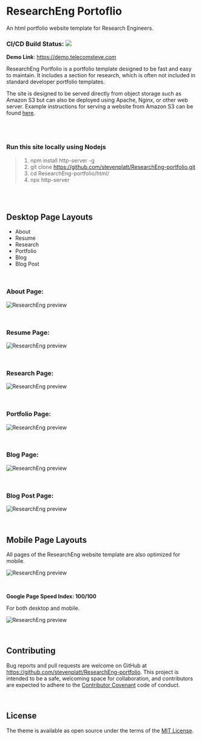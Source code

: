 # ResearchEng Portoflio

An html portfolio website template for Research Engineers.

### CI/CD Build Status: ![](https://github.com/stevenplatt/ResearchEng-portfolio/workflows/pipeline/badge.svg)

**Demo Link**: https://demo.telecomsteve.com

ResearchEng Portfolio is a portfolio template designed to be fast and easy to maintain. It includes a section for research, which is often not included in standard developer portfolio templates.

The site is designed to be served directly from object storage such as Amazon S3 but can also be deployed using Apache, Nginx, or other web server. Example instructions for serving a website from Amazon S3 can be found [here](https://medium.com/@kyle.galbraith/how-to-host-a-website-on-s3-without-getting-lost-in-the-sea-e2b82aa6cd38).

<br /><br />

### Run this site locally using Nodejs

>1. npm install http-server -g
>1. git clone https://github.com/stevenplatt/ResearchEng-portfolio.git
>1. cd ResearchEng-portfolio/html/
>1. npx http-server

<br /><br />

## Desktop Page Layouts

- About
- Resume
- Research
- Portfolio
- Blog
- Blog Post

<br />
 
### About Page:

![ResearchEng preview](img/screenshots/about_page.png)

<br />

### Resume Page: 

![ResearchEng preview](img/screenshots/resume_page.png)

<br />

### Research Page:

![ResearchEng preview](img/screenshots/research_page.png)

<br />

### Portfolio Page:

![ResearchEng preview](img/screenshots/portfolio_page.png)

<br />

### Blog Page:

![ResearchEng preview](img/screenshots/blog_page.png)

<br />

### Blog Post Page:

![ResearchEng preview](img/screenshots/blog_post_page.png)

<br />

## Mobile Page Layouts

All pages of the ResearchEng website template are also optimized for mobile. 

![ResearchEng preview](img/screenshots/mobile_layout.png)

<br />

**Google Page Speed Index: 100/100** 

For both desktop and mobile.

![ResearchEng preview](img/screenshots/page_speed.png)

<br />

## Contributing

Bug reports and pull requests are welcome on GitHub at https://github.com/stevenplatt/ResearchEng-portfolio. This project is intended to be a safe, welcoming space for collaboration, and contributors are expected to adhere to the [Contributor Covenant](http://contributor-covenant.org) code of conduct.

<br />

## License

The theme is available as open source under the terms of the [MIT License](https://opensource.org/licenses/MIT).

